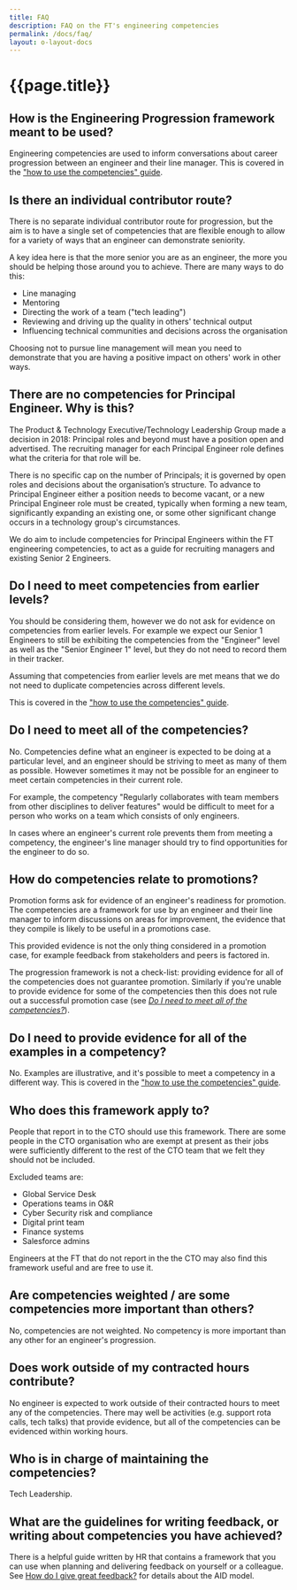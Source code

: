 ```yaml
---
title: FAQ
description: FAQ on the FT's engineering competencies
permalink: /docs/faq/
layout: o-layout-docs
---
```


# {{page.title}}

## How is the Engineering Progression framework meant to be used?

Engineering competencies are used to inform conversations about career
progression between an engineer and their line manager. This is covered
in the ["how to use the competencies" guide](/competencies/how-to-use).

## Is there an individual contributor route?

There is no separate individual contributor route for progression, but the aim
is to have a single set of competencies that are flexible enough to allow for
a variety of ways that an engineer can demonstrate seniority.

A key idea here is that the more senior you are as an engineer, the more you
should be helping those around you to achieve. There are many ways to do
this:
- Line managing
- Mentoring
- Directing the work of a team ("tech leading")
- Reviewing and driving up the quality in others' technical output
- Influencing technical communities and decisions across the organisation

Choosing not to pursue line management will mean you need to demonstrate
that you are having a positive impact on others' work in other ways.

## There are no competencies for Principal Engineer. Why is this?

The Product & Technology Executive/Technology Leadership Group made a decision
in 2018: Principal roles and beyond must have a position open and advertised. The
recruiting manager for each Principal Engineer role defines what the criteria
for that role will be.

There is no specific cap on the number of Principals; it is governed by open roles
and decisions about the organisation’s structure. To advance to Principal Engineer
either a position needs to become vacant, or a new Principal Engineer role must be
created, typically when forming a new team, significantly expanding an existing one,
or some other significant change occurs in a technology group's circumstances.

We do aim to include competencies for Principal Engineers within
the FT engineering competencies, to act as a guide for recruiting managers and
existing Senior 2 Engineers.

## Do I need to meet competencies from earlier levels?

You should be considering them, however we do not ask for evidence on competencies from earlier levels. For example we expect our Senior 1 Engineers to still be exhibiting the competencies from the "Engineer" level as well as the "Senior Engineer 1" level, but they do not need to record them in their tracker.

Assuming that competencies from earlier levels are met means that we do not need to duplicate competencies across different levels.

This is covered in the ["how to use the competencies" guide](/competencies/how-to-use/).

## Do I need to meet all of the competencies?

No. Competencies define what an engineer is expected to be doing at a particular level, and an engineer should be striving to meet as many of them as possible. However sometimes it may not be possible for an engineer to meet certain competencies in their current role.

For example, the competency "Regularly collaborates with team members from other disciplines to deliver features" would be difficult to meet for a person who works on a team which consists of only engineers.

In cases where an engineer's current role prevents them from meeting a competency, the engineer's line manager should try to find opportunities for the engineer to do so.

## How do competencies relate to promotions?

Promotion forms ask for evidence of an engineer's readiness for promotion. The competencies are a framework for use by an engineer and their line manager to inform discussions on areas for improvement, the evidence that they compile is likely to be useful in a promotions case.

This provided evidence is not the only thing considered in a promotion case, for example feedback from stakeholders and peers is factored in.

The progression framework is not a check-list: providing evidence for all of the competencies does not guarantee promotion. Similarly if you're unable to provide evidence for some of the competencies then this does not rule out a successful promotion case (see [_Do I need to meet all of the competencies?_](#do-i-need-to-meet-all-of-the-competencies)).

## Do I need to provide evidence for all of the examples in a competency?

No. Examples are illustrative, and it's possible to meet a competency in a different way. This is covered in the ["how to use the competencies" guide](/competencies/how-to-use/).

## Who does this framework apply to?

People that report in to the CTO should use this framework. There are some people in the CTO organisation who are exempt at present as their jobs were sufficiently different to the rest of the CTO team that we felt they should not be included.

Excluded teams are:

* Global Service Desk
* Operations teams in O&R
* Cyber Security risk and compliance
* Digital print team
* Finance systems
* Salesforce admins

Engineers at the FT that do not report in the the CTO may also find this framework useful and are free to use it.

## Are competencies weighted / are some competencies more important than others?

No, competencies are not weighted. No competency is more important than any other for an engineer's progression.

## Does work outside of my contracted hours contribute?

No engineer is expected to work outside of their contracted hours to meet any of the competencies.  There may well be activities (e.g. support rota calls, tech talks) that provide evidence, but all of the competencies can be evidenced within working hours.

## Who is in charge of maintaining the competencies?

Tech Leadership.

## What are the guidelines for writing feedback, or writing about competencies you have achieved?

There is a helpful guide written by HR that contains a framework that you can use when planning and delivering feedback on yourself or a colleague. See [How do I give great feedback?](https://financialtimes.looop.co/#/topic/22629) for details about the AID model. 